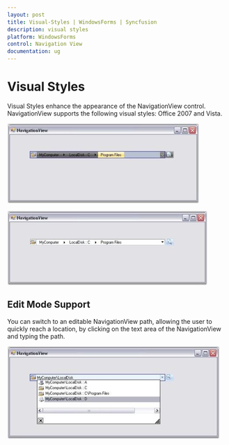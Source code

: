 ```yaml
---
layout: post
title: Visual-Styles | WindowsForms | Syncfusion
description: visual styles
platform: WindowsForms
control: Navigation View 
documentation: ug
---
```


# Visual Styles

Visual Styles enhance the appearance of the NavigationView control. NavigationView supports the following visual styles: Office 2007 and Vista.

![](Visual-Styles_images/Visual-Styles_img1.jpeg) 



![](Visual-Styles_images/Visual-Styles_img2.jpeg) 



## Edit Mode Support

You can switch to an editable NavigationView path, allowing the user to quickly reach a location, by clicking on the text area of the NavigationView and typing the path.

![](Visual-Styles_images/Visual-Styles_img3.jpeg) 



